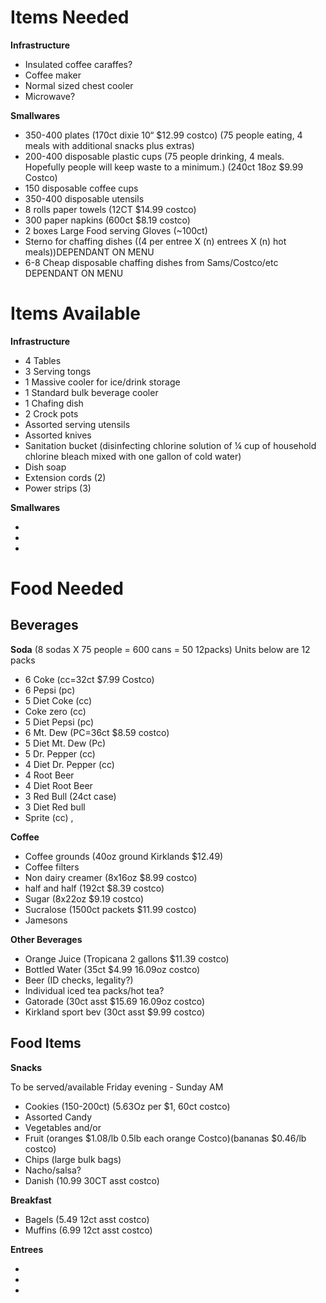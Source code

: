 Items Needed  
====

__Infrastructure__  

* Insulated coffee caraffes?  
* Coffee maker  
* Normal sized chest cooler  
* Microwave?



__Smallwares__  

* 350-400 plates (170ct dixie 10“ $12.99 costco) (75 people eating, 4 meals with additional snacks plus extras)  
* 200-400 disposable plastic cups (75 people drinking, 4 meals. Hopefully people will keep waste to a minimum.) (240ct 18oz $9.99 Costco) 
* 150 disposable coffee cups
* 350-400 disposable utensils  
* 8 rolls paper towels (12CT $14.99 costco) 
* 300 paper napkins (600ct $8.19 costco)
* 2 boxes Large Food serving Gloves (~100ct)  
* Sterno for chaffing dishes ((4 per entree X (n) entrees X (n) hot meals))DEPENDANT ON MENU  
* 6-8 Cheap disposable chaffing dishes from Sams/Costco/etc DEPENDANT ON MENU  

Items Available  
===

__Infrastructure__  

* 4 Tables  
* 3 Serving tongs  
* 1 Massive cooler for ice/drink storage  
* 1 Standard bulk beverage cooler  
* 1 Chafing dish  
* 2 Crock pots
* Assorted serving utensils
* Assorted knives
* Sanitation bucket (disinfecting chlorine solution of ¼ cup of household chlorine 
bleach mixed with one gallon of cold water)
* Dish soap
* Extension cords (2)
* Power strips (3)

__Smallwares__  

* 
* 
* 

Food Needed  
===

Beverages
----

__Soda__ (8 sodas X 75 people = 600 cans = 50 12packs) Units below are 12 packs

* 6 Coke (cc=32ct $7.99 Costco)
* 6 Pepsi (pc)
* 5 Diet Coke (cc)
* Coke zero (cc)
* 5 Diet Pepsi (pc)
* 6 Mt. Dew (PC=36ct $8.59 costco)
* 5 Diet Mt. Dew (Pc)
* 5 Dr. Pepper (cc)
* 4 Diet Dr. Pepper (cc)
* 4 Root Beer
* 4 Diet Root Beer
* 3 Red Bull (24ct case)
* 3 Diet Red bull
* Sprite (cc)
,

__Coffee__  

* Coffee grounds (40oz ground Kirklands $12.49)
* Coffee filters
* Non dairy creamer (8x16oz $8.99 costco)
* half and half (192ct $8.39 costco)
* Sugar (8x22oz $9.19 costco)
* Sucralose (1500ct packets $11.99 costco)
* Jamesons

__Other Beverages__  

* Orange Juice (Tropicana 2 gallons $11.39 costco)
* Bottled Water (35ct $4.99 16.09oz costco)
* Beer (ID checks, legality?)
* Individual iced tea packs/hot tea?
* Gatorade (30ct asst $15.69 16.09oz costco)
* Kirkland sport bev (30ct asst $9.99 costco)

Food Items  
----

__Snacks__

To be served/available Friday evening - Sunday AM

* Cookies (150-200ct) (5.63Oz per $1, 60ct costco)
* Assorted Candy
* Vegetables and/or
* Fruit (oranges $1.08/lb 0.5lb each orange Costco)(bananas $0.46/lb costco)
* Chips (large bulk bags)
* Nacho/salsa?
* Danish (10.99 30CT asst costco)

__Breakfast__  

* Bagels (5.49 12ct asst costco)
* Muffins (6.99 12ct asst costco)

__Entrees__


*
*
*

